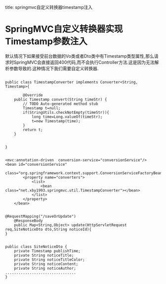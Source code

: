 title: springmvc自定义转换器timestamp注入 

#  SpringMVC自定义转换器实现Timestamp参数注入 
默认情况下如果接受前台数据的Vo类或者Dto类中有Timestamp类型属性,那么请求时SpringMVC会直接返回400代码,而不会执行Controller方法.这是因为无法解析参数导致的.这种情况下我们需要自定义转换器.
```

public class TimestampConverter implements Converter<String, Timestamp>{
 
        @Override
    public Timestamp convert(String timeStr) {
        // TODO Auto-generated method stub
        Timestamp t=null;
        if(StringUtils.checkNotEmpty(timeStr)){
            long time=Long.valueOf(timeStr);
            t=new Timestamp(time);
        }
        return t;
    }
 
 
}

```
```

<mvc:annotation-driven  conversion-service="conversionService"/> 
<bean id="conversionService"
            class="org.springframework.context.support.ConversionServiceFactoryBean">
        <property name="converters">
            <list>
                <bean class="net.xby1993.springmvc.util.TimestampConverter"></bean>
            </list>
        </property>
    </bean>

```
```

@RequestMapping("/saveOrUpdate")
    @ResponseBody
    public Map<String,Object> update(HttpServletRequest req,SiteNoticeDto dto,String noticeId){
}

```
```

public class SiteNoticeDto {
    private Timestamp publishTime;
    private String noticeTitle;
    private String noticeTitleColor;
    private String noticeContent;
    private String noticeAuthor;
................................
}

```
